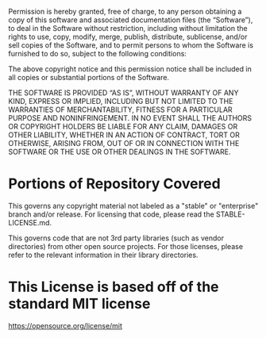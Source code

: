 Permission is hereby granted, free of charge, to any person obtaining a copy of this software and associated documentation files (the “Software”), to deal in the Software without restriction, including without limitation the rights to use, copy, modify, merge, publish, distribute, sublicense, and/or sell copies of the Software, and to permit persons to whom the Software is furnished to do so, subject to the following conditions:

The above copyright notice and this permission notice shall be included in all copies or substantial portions of the Software.

THE SOFTWARE IS PROVIDED “AS IS”, WITHOUT WARRANTY OF ANY KIND, EXPRESS OR IMPLIED, INCLUDING BUT NOT LIMITED TO THE WARRANTIES OF MERCHANTABILITY, FITNESS FOR A PARTICULAR PURPOSE AND NONINFRINGEMENT. IN NO EVENT SHALL THE AUTHORS OR COPYRIGHT HOLDERS BE LIABLE FOR ANY CLAIM, DAMAGES OR OTHER LIABILITY, WHETHER IN AN ACTION OF CONTRACT, TORT OR OTHERWISE, ARISING FROM, OUT OF OR IN CONNECTION WITH THE SOFTWARE OR THE USE OR OTHER DEALINGS IN THE SOFTWARE.

# Portions of Repository Covered
This governs any copyright material not labeled as a "stable" or "enterprise" branch and/or release. For licensing that code, please read the STABLE-LICENSE.md.

This governs code that are not 3rd party libraries (such as vendor directories) from other open source projects. For those licenses, please refer to the relevant information in their library directories.

# This License is based off of the standard MIT license
https://opensource.org/license/mit